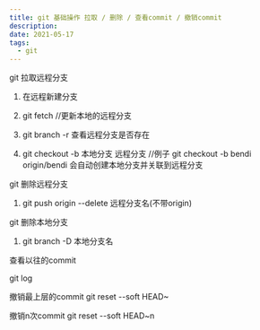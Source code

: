 ```yaml
---
title: git 基础操作 拉取 / 删除 / 查看commit / 撤销commit
description:
date: 2021-05-17
tags:
  - git
---
```


git 拉取远程分支
 
1. 在远程新建分支
 
2. git fetch //更新本地的远程分支
 
3. git branch -r 查看远程分支是否存在
 
4. git checkout -b 本地分支 远程分支 //例子 git checkout -b bendi origin/bendi   会自动创建本地分支并关联到远程分支
 
git 删除远程分支
 
1. git push origin --delete 远程分支名(不带origin)
 
git 删除本地分支
 
1. git branch -D 本地分支名
 
查看以往的commit
 
git log
 
撤销最上层的commit 
git reset --soft HEAD~
 
撤销n次commit
git reset --soft HEAD~n